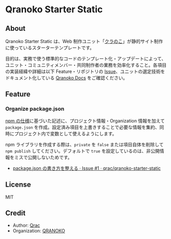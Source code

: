 # Qranoko Starter Static

## About

Qranoko Starter Static は、Web 制作ユニット「[クラのこ](https://qranoko.jp/)」が静的サイト制作に使っているスターターテンプレートです。

目的は、実務で使う標準的なコードのテンプレート化・アップデートによって、ユニット・コミュニティメンバー・共同制作者の業務を効率化すること。各項目の実装経緯や詳細は以下 Feature・リポジトリの [Issue](https://github.com/qrac/qranoko-starter-static/issues)、ユニットの選定技術をドキュメント化している [Qranoko Docs](https://docs.qranoko.jp/) をご確認ください。

## Feature

### Organize package.json

[npm の仕様](https://docs.npmjs.com/files/package.json)に基づいた記述に、プロジェクト情報・Organization 情報を加えて `package.json` を作成。設定済み項目を上書きすることで必要な情報を集約、同時にプロジェクト内で変数として使えるようにします。

npm ライブラリを作成する際は、`private` を `false` または項目自体を削除して `npm publish` してください。デフォルトで `true` を設定しているのは、非公開情報をミスで公開しないためです。

- [package.json の書き方を整える · Issue #1 · qrac/qranoko-starter-static](https://github.com/qrac/qranoko-starter-static/issues/1)

## License

MIT

## Credit

- Author: [Qrac](https://qrac.jp)
- Organization: [QRANOKO](https://qranoko.jp)
